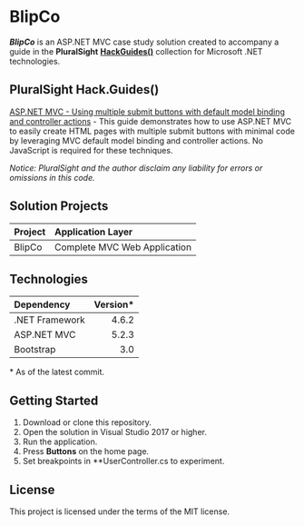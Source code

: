 # BlipCo

**_BlipCo_** is an ASP.NET MVC case study solution created to accompany a guide in the **PluralSight** [**HackGuides()**](https://www.pluralsight.com/guides/microsoft-net) collection for Microsoft .NET technologies.

## PluralSight Hack.Guides()

[ASP.NET MVC - Using multiple submit buttons with default model binding and controller actions](https://www.pluralsight.com/guides/microsoft-net/asp-net-mvc-using-multiple-submit-buttons-with-default-model-binding-and-controller-actions) - This guide demonstrates how to use ASP.NET MVC to easily create HTML pages with multiple submit buttons with minimal code by leveraging MVC default model binding and controller actions. No JavaScript is required for these techniques.

*Notice: PluralSight and the author disclaim any liability for errors or omissions in this code.*

## Solution Projects

| Project | Application Layer |
| :--- | :--- |
| BlipCo | Complete MVC Web Application |

## Technologies

| Dependency | Version*
| :--- | ---:
| .NET Framework | 4.6.2
| ASP.NET MVC | 5.2.3
| Bootstrap | 3.0

&ast; As of the latest commit.

## Getting Started

1. Download or clone this repository.
1. Open the solution in Visual Studio 2017 or higher.
1. Run the application.
1. Press **Buttons** on the home page.
1. Set breakpoints in **UserController.cs to experiment.

## License

This project is licensed under the terms of the MIT license.